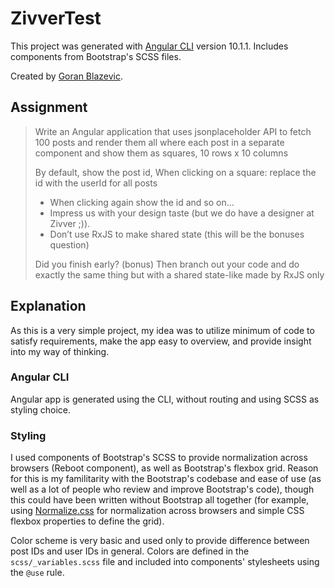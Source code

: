 # ZivverTest

This project was generated with [Angular CLI](https://github.com/angular/angular-cli) version 10.1.1.
Includes components from Bootstrap's SCSS files.

Created by [Goran Blazevic](mailto:goran.blazevic@typeqast.com).

## Assignment

> Write an Angular application that uses jsonplaceholder API to fetch 100 posts and render them
> all where each post in a separate component and show them as squares, 10 rows x 10 columns
>
> By default, show the post id,
> When clicking on a square: replace the id with the userId for all posts
>
> - When clicking again show the id and so on...
> - Impress us with your design taste (but we do have a designer at Zivver ;)).
> - Don’t use RxJS to make shared state (this will be the bonuses question)
>
> Did you finish early? (bonus)
> Then branch out your code and do exactly the same thing but with a shared state-like made by RxJS only

## Explanation

As this is a very simple project, my idea was to utilize minimum of code to satisfy requirements, make the app easy to overview, and provide insight into my way of thinking.

### Angular CLI

Angular app is generated using the CLI, without routing and using SCSS as styling choice.

### Styling

I used components of Bootstrap's SCSS to provide normalization across browsers (Reboot component), as well as Bootstrap's flexbox grid. Reason for this is my familitarity with the Bootstrap's codebase and ease of use (as well as a lot of people who review and improve Bootstrap's code), though this could have been written without Bootstrap all together (for example, using [Normalize.css](https://necolas.github.io/normalize.css/) for normalization across browsers and simple CSS flexbox properties to define the grid).

Color scheme is very basic and used only to provide difference between post IDs and user IDs in general. Colors are defined in the `scss/_variables.scss` file and included into components' stylesheets using the `@use` rule.
